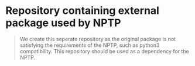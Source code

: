 # Repository containing external package used by NPTP

> We create this seperate repository as the original package is not satisfying the requirements of the NPTP, such as python3 compatibility. This repository should be used as a dependency for the NPTP.
